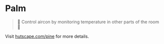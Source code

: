 # Palm

> 🌲 Control aircon by monitoring temperature in other parts of the room 🎐

Visit [hutscape.com/pine](https://hutscape.com/pine) for more details.
